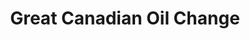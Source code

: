 ---
title: "Great Canadian Oil Change"
url: /prince-albert/great-canadian-oil-change/
shop: Autowerkstatt
---